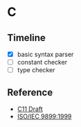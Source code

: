 # C

## Timeline
- [x] basic syntax parser
- [ ] constant checker
- [ ] type checker

## Reference
- [C11 Draft](http://www.open-std.org/jtc1/sc22/wg14/www/docs/n1570.pdf)
- [ISO/IEC 9899:1999](http://www.open-std.org/jtc1/sc22/WG14/www/docs/n1256.pdf)